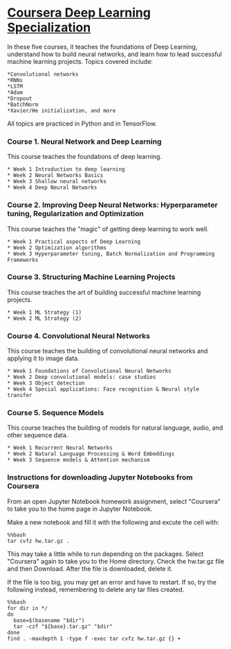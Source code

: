 # [Coursera Deep Learning Specialization](https://www.coursera.org/specializations/deep-learning)

In these five courses, it teaches the foundations of Deep Learning, understand how to build neural networks, and learn how to lead successful machine learning projects. Topics covered include:

    *Convolutional networks 
    *RNNs 
    *LSTM 
    *Adam 
    *Dropout 
    *BatchNorm 
    *Xavier/He initialization, and more 

All topics are practiced in Python and in TensorFlow. 


### Course 1. Neural Network and Deep Learning
This course teaches the foundations of deep learning.

    * Week 1 Introduction to deep learning
    * Week 2 Neural Networks Basics
    * Week 3 Shallow neural networks
    * Week 4 Deep Neural Networks
   

### Course 2. Improving Deep Neural Networks: Hyperparameter tuning, Regularization and Optimization
This course teaches the "magic" of getting deep learning to work well. 

    * Week 1 Practical aspects of Deep Learning
    * Week 2 Optimization algorithms
    * Week 3 Hyperparameter tuning, Batch Normalization and Programming Frameworks


### Course 3. Structuring Machine Learning Projects
This course teaches the art of building successful machine learning projects. 

    * Week 1 ML Strategy (1)
    * Week 2 ML Strategy (2)


### Course 4. Convolutional Neural Networks
This course teaches the building of convolutional neural networks and applying it to image data. 

    * Week 1 Foundations of Convolutional Neural Networks
    * Week 2 Deep convolutional models: case studies
    * Week 3 Object detection
    * Week 4 Special applications: Face recognition & Neural style transfer


### Course 5. Sequence Models
This course teaches the building of models for natural language, audio, and other sequence data. 

    * Week 1 Recurrent Neural Networks
    * Week 2 Natural Language Processing & Word Embeddings
    * Week 3 Sequence models & Attention mechanism



### Instructions for downloading Jupyter Notebooks from Coursera 
From an open Jupyter Notebook homework assignment, select "Coursera" to take you to the home page in Jupyter Notebook.

Make a new notebook and fill it with the following and excute the cell with:

    %%bash
    tar cvfz hw.tar.gz .
    
This may take a little while to run depending on the packages.
Select "Coursera" again to take you to the Home directory.
Check the hw.tar.gz file and then Download.
After the file is downloaded, delete it.

If the file is too big, you may get an error and have to restart. If so, try the following instead, remembering to delete any tar files created.

    %%bash
    for dir in */
    do
      base=$(basename "$dir")
      tar -czf "${base}.tar.gz" "$dir"
    done
    find . -maxdepth 1 -type f -exec tar cvfz hw.tar.gz {} +
    
    


